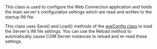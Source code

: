 ﻿This class is used to configure the Web Connection application and holds the main server's configuration settings which are read and written to the startup INI file.

This class uses Save() and Load() methods of the [wwConfig class](vfps://Topic/_S8103HQW9) to load the Server's INI file settings. You can use the Reload method to automatically cause COM Server instances to reload and re-read these settings.